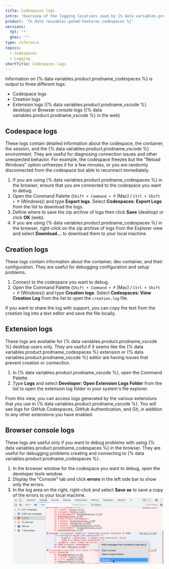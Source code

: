 ```yaml
---
title: Codespaces logs
intro: 'Overview of the logging locations used by {% data variables.product.prodname_codespaces %}.'
product: '{% data reusables.gated-features.codespaces %}'
versions:
  fpt: '*'
  ghec: '*'
type: reference
topics:
  - Codespaces
  - Logging
shortTitle: Codespaces logs
---
```



Information on {% data variables.product.prodname_codespaces %} is output to three different logs:

- Codespace logs
- Creation logs
- Extension logs ({% data variables.product.prodname_vscode %} desktop) or Browser console logs ({% data variables.product.prodname_vscode %} in the web)

## Codespace logs

These logs contain detailed information about the codespace, the container, the session, and the {% data variables.product.prodname_vscode %} environment. They are useful for diagnosing connection issues and other unexpected behavior. For example, the codespace freezes but the "Reload Windows" option unfreezes it for a few minutes, or you are randomly disconnected from the codespace but able to reconnect immediately.

1. If you are using {% data variables.product.prodname_codespaces %} in the browser, ensure that you are connected to the codespace you want to debug.
2. Open the Command Palette (`Shift + Command + P` (Mac) / `Ctrl + Shift + P` (Windows)) and type **Export logs**. Select **Codespaces: Export Logs** from the list to download the logs.
3. Define where to save the zip archive of logs then click **Save** (desktop) or click **OK** (web).
4. If you are using {% data variables.product.prodname_codespaces %} in the browser, right-click on the zip archive of logs from the Explorer view and select **Download…** to download them to your local machine.

## Creation logs

These logs contain information about the container, dev container, and their configuration. They are useful for debugging configuration and setup problems.

1. Connect to the codespace you want to debug.
2. Open the Command Palette (`Shift + Command + P` (Mac) / `Ctrl + Shift + P` (Windows)) and type **Creation logs**. Select **Codespaces: View Creation Log** from the list to open the `creation.log` file.

If you want to share the log with support, you can copy the text from the creation log into a text editor and save the file locally.

## Extension logs

These logs are available for {% data variables.product.prodname_vscode %} desktop users only. They are useful if it seems like the {% data variables.product.prodname_codespaces %} extension or {% data variables.product.prodname_vscode %} editor are having issues that prevent creation or connection.

1. In {% data variables.product.prodname_vscode %}, open the Command Palette.
2. Type **Logs** and select **Developer: Open Extension Logs Folder** from the list to open the extension log folder in your system's file explorer. 

From this view, you can access logs generated by the various extensions that you use in {% data variables.product.prodname_vscode %}. You will see logs for GitHub Codespaces, GitHub Authentication, and Git, in addition to any other extensions you have enabled.

## Browser console logs

These logs are useful only if you want to debug problems with using {% data variables.product.prodname_codespaces %} in the browser. They are useful for debugging problems creating and connecting to {% data variables.product.prodname_codespaces %}.

1. In the browser window for the codespace you want to debug, open the developer tools window.
2. Display the "Console" tab and click **errors** in the left side bar to show only the errors.
3. In the log area on the right, right-click and select **Save as** to save a copy of the errors to your local machine.
  ![Save errors](/assets/images/help/codespaces/browser-console-log-save.png)
